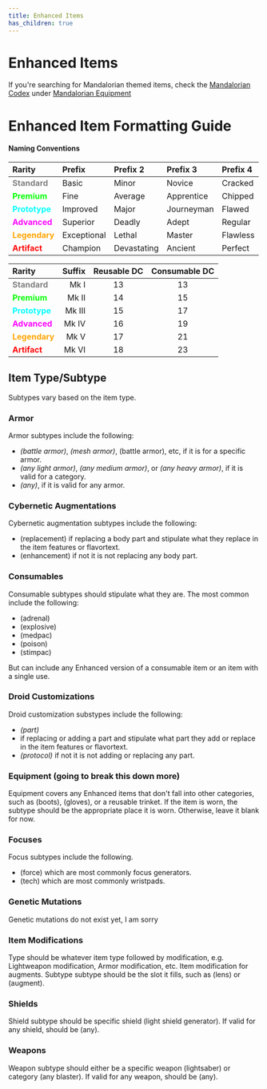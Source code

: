 ```yaml
---
title: Enhanced Items
has_children: true
---
```


# Enhanced Items

If you're searching for Mandalorian themed items, check the [Mandalorian Codex](<../Mandalorian Codex>) under [Mandalorian Equipment](<../Mandalorian Codex/Mandalorian Equipment>)

# Enhanced Item Formatting Guide

#### Naming Conventions

|Rarity|Prefix|Prefix 2|Prefix 3|Prefix 4|
|:--|:--|:--|:--|:--|
|<font style="color:gray">**Standard**</font>|Basic|Minor|Novice|Cracked|
|<font style="color:lime">**Premium**</font>|Fine|Average|Apprentice|Chipped|
|<font style="color:cyan">**Prototype**</font>|Improved|Major|Journeyman|Flawed|
|<font style="color:fuchsia">**Advanced**</font>|Superior|Deadly|Adept|Regular|
|<font style="color:orange">**Legendary**</font>|Exceptional|Lethal|Master|Flawless|
|<font style="color:red">**Artifact**</font>|Champion|Devastating|Ancient|Perfect|

|Rarity|Suffix|Reusable DC|Consumable DC|
|:--|--:|:--:|:--:|
|<font style="color:gray">**Standard**</font>|Mk I|13|13|
|<font style="color:lime">**Premium**</font>|Mk II|14|15|
|<font style="color:cyan">**Prototype**</font>|Mk III|15|17|
|<font style="color:fuchsia">**Advanced**</font>|Mk IV|16|19|
|<font style="color:orange">**Legendary**</font>|Mk V|17|21|
|<font style="color:red">**Artifact**</font>|Mk VI|18|23|

## Item Type/Subtype
Subtypes vary based on the item type.

### Armor
Armor subtypes include the following:
- *(battle armor)*, *(mesh armor)*, (battle armor), etc, if it is for a specific armor.
- *(any light armor)*, *(any medium armor)*, or *(any heavy armor)*, if it is valid for a category.
- *(any)*, if it is valid for any armor.

### Cybernetic Augmentations
Cybernetic augmentation subtypes include the following:
- (replacement) if replacing a body part and stipulate what they replace in the item features or flavortext.
- (enhancement) if not it is not replacing any body part.

### Consumables
Consumable subtypes should stipulate what they are.
The most common include the following: 
- (adrenal)
- (explosive)
- (medpac)
- (poison)
- (stimpac)

But can include any Enhanced version of a consumable item or an item with a single use.

### Droid Customizations
Droid customization substypes include the following:
- *(part)*
 - if replacing or adding a part and stipulate what part they add or replace in the item features or flavortext.
- *(protocol)* if not it is not adding or replacing any part.

### Equipment (going to break this down more)
Equipment covers any Enhanced items that don't fall into other categories, such as (boots), (gloves), or a reusable trinket. If the item is worn, the subtype should be the appropriate place it is worn. Otherwise, leave it blank for now.

### Focuses
Focus subtypes include the following.
- (force) which are most commonly focus generators.
- (tech) which are most commonly wristpads.

### Genetic Mutations
Genetic mutations do not exist yet, I am sorry

### Item Modifications
Type should be whatever item type followed by modification, e.g. Lightweapon modification, Armor modification, etc. Item modification for augments. Subtype subtype should be the slot it fills, such as (lens) or (augment).

### Shields
Shield subtype should be specific shield (light shield generator). If valid for any shield, should be (any).

### Weapons
Weapon subtype should either be a specific weapon (lightsaber) or category (any blaster). If valid for any weapon, should be (any).